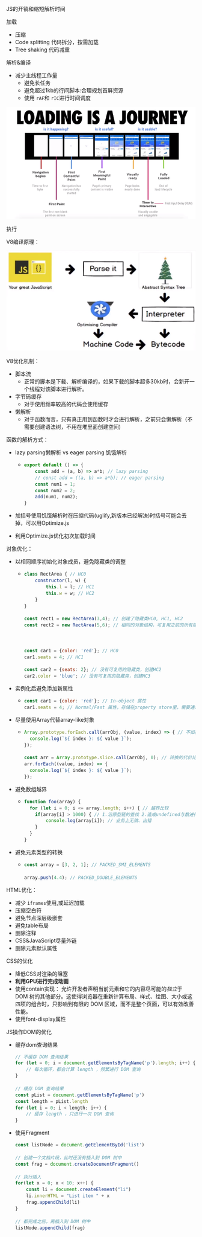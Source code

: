 JS的开销和缩短解析时间

加载

- 压缩
- Code splitting 代码拆分，按需加载
- Tree shaking 代码减重

解析&编译

- 减少主线程工作量
  - 避免长任务
  - 避免超过1kb的行间脚本:合理规划首屏资源
  - 使用 `rAF`和 `rIC`进行时间调度

![](./img/03_optimize.png)

执行

V8编译原理：

![](./img/03_v8.png)

V8优化机制：

- 脚本流
  - 正常的脚本是下载、解析编译的，如果下载的脚本超多30kb时，会新开一个线程对该脚本进行解析。
- 字节码缓存
  - 对于使用频率较高的代码会使用缓存
- 懒解析
  - 对于函数而言，只有真正用到函数时才会进行解析，之前只会懒解析（不需要创建语法树，不用在堆里面创建空间)

函数的解析方式：

- lazy parsing懒解析 vs eager parsing 饥饿解析

  - ```js
    export default () => {
        const add = (a, b) => a*b; // lazy parsing
        // const add = ((a, b) => a*b); // eager parsing
        const num1 = 1;
        const num2 = 2;
        add(num1, num2);
    }
    ```
- 加括号使用饥饿解析时在压缩代码(uglify,新版本已经解决)时括号可能会去掉，可以用Optimize.js
- 利用Optimize.js优化初次加载时间

对象优化：

- 以相同顺序初始化对象成员，避免隐藏类的调整

  - ```js
    class RectArea { // HC0 
        constructor(l, w) {
            this.l = l; // HC1
            this.w = w; // HC2
        }
    }

    const rect1 = new RectArea(3,4); // 创建了隐藏类HC0, HC1, HC2
    const rect2 = new RectArea(5,6); // 相同的对象结构，可复用之前的所有隐藏类



    const car1 = {color: 'red'}; // HC0
    car1.seats = 4; // HC1

    const car2 = {seats: 2}; // 没有可复用的隐藏类，创建HC2
    car2.color = 'blue'; // 没有可复用的隐藏类，创建HC3
    ```
- 实例化后避免添加新属性

  - ```js
    const car1 = {color: 'red'}; // In-object 属性
    car1.seats = 4; // Normal/Fast 属性，存储在property store里，需要通过描述数组间接查找 
    ```
- 尽量使用Array代替array-like对象

  - ```js
    Array.prototype.forEach.call(arrObj, (value, index) => { // 不如在真实数组上效率高
      console.log(`${ index }: ${ value }`);
    });

    const arr = Array.prototype.slice.call(arrObj, 0); // 转换的代价比影响优化小
    arr.forEach((value, index) => {
      console.log(`${ index }: ${ value }`);
    });
    ```
- 避免数组越界

  - ```js
    function foo(array) {
      for (let i = 0; i <= array.length; i++) { // 越界比较
        if(array[i] > 1000) { // 1.沿原型链的查找 2.造成undefined与数进行比较
            console.log(array[i]); // 业务上无效、出错
        }  
      }
    }

    ```
- 避免元素类型的转换

  - ```js
    const array = [3, 2, 1]; // PACKED_SMI_ELEMENTS

    array.push(4.4); // PACKED_DOUBLE_ELEMENTS
    ```

HTML优化：

- 减少 `iframes`使用,或延迟加载
- 压缩空白符
- 避免节点深层级嵌套
- 避免table布局
- 删除注释
- CSS&JavaScript尽量外链
- 删除元素默认属性

CSS的优化

- 降低CSS对渲染的阻塞
- **利用GPU进行完成动画**
- 使用contain实现： 允许开发者声明当前元素和它的内容尽可能的*独立*于 DOM 树的其他部分。这使得浏览器在重新计算布局、样式、绘图、大小或这四项的组合时，只影响到有限的 DOM 区域，而不是整个页面，可以有效改善性能。
- 使用font-display属性

JS操作DOM的优化

* 缓存dom查询结果
  ```js
  // 不缓存 DOM 查询结果
  for (let = 0; i < document.getElementsByTagName('p').length; i++) {
      // 每次循环，都会计算 length ，频繁进行 DOM 查询
  }

  // 缓存 DOM 查询结果
  const pList = document.getElementsByTagName('p')
  const length = pList.length
  for (let i = 0; i < length; i++) {
      // 缓存 length ，只进行一次 DOM 查询
  }
  ```
* 使用Fragment
  ```js
  const listNode = document.getElementById('list')

  // 创建一个文档片段，此时还没有插入到 DOM 树中
  const frag = document.createDocumentFragment()

  // 执行插入
  for(let x = 0; x < 10; x++) {
      const li = document.createElement("li")
      li.innerHTML = "List item " + x
      frag.appendChild(li)
  }

  // 都完成之后，再插入到 DOM 树中
  listNode.appendChild(frag)
  ```
